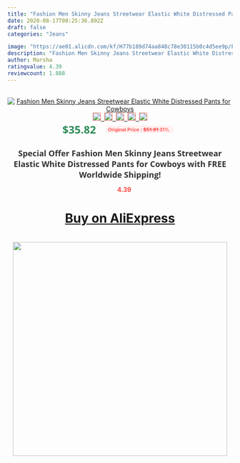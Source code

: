 ```yaml
---
title: "Fashion Men Skinny Jeans Streetwear Elastic White Distressed Pants for Cowboys"
date: 2020-08-17T08:25:36.892Z
draft: false
categories: "Jeans"

image: "https://ae01.alicdn.com/kf/H77b189d74aa848c78e30115b0c4d5ee9p/Fashion-Men-Skinny-Jeans-Streetwear-Elastic-White-Distressed-Pants-for-Cowboys.jpg"
description: "Fashion Men Skinny Jeans Streetwear Elastic White Distressed Pants for Cowboys"
author: Marsha
ratingvalue: 4.39
reviewcount: 1.888
---
```

<br>
<div style="text-align: center;">
<a href="https://s.click.aliexpress.com/e/_9u16Qp" target="_blank" rel="nofollow noopener noreferrer"><img alt="Fashion Men Skinny Jeans Streetwear Elastic White Distressed Pants for Cowboys" class="magnifier-image" src="https://ae01.alicdn.com/kf/H77b189d74aa848c78e30115b0c4d5ee9p/Fashion-Men-Skinny-Jeans-Streetwear-Elastic-White-Distressed-Pants-for-Cowboys.jpg_640x640.jpg">
<br>
<img style="border:1px solid salmon" src="https://ae01.alicdn.com/kf/H77b189d74aa848c78e30115b0c4d5ee9p/Fashion-Men-Skinny-Jeans-Streetwear-Elastic-White-Distressed-Pants-for-Cowboys.jpg_120x120.jpg">&nbsp;&nbsp;<img style="border:1px solid salmon" src="https://ae01.alicdn.com/kf/Hcaa4a326b7c34ee096cadc23a342c88ck/Fashion-Men-Skinny-Jeans-Streetwear-Elastic-White-Distressed-Pants-for-Cowboys.jpg_120x120.jpg">&nbsp;&nbsp;<img style="border:1px solid salmon" src="https://ae01.alicdn.com/kf/Hbd940965a07649108c144fa256d7ffbcz/Fashion-Men-Skinny-Jeans-Streetwear-Elastic-White-Distressed-Pants-for-Cowboys.jpg_120x120.jpg">&nbsp;&nbsp;<img style="border:1px solid salmon" src="https://ae01.alicdn.com/kf/Hc0433cd42db6498da104cdf543214245l/Fashion-Men-Skinny-Jeans-Streetwear-Elastic-White-Distressed-Pants-for-Cowboys.jpg_120x120.jpg">&nbsp;&nbsp;<img style="border:1px solid salmon" src="https://ae01.alicdn.com/kf/H217f462786d04edba9f946065cee864fL/Fashion-Men-Skinny-Jeans-Streetwear-Elastic-White-Distressed-Pants-for-Cowboys.jpg_120x120.jpg"></a></div><br0>
<div style="text-align: center;"><span style="background-color: white; border: 0px; box-sizing: border-box; color: seagreen; display: inline-block; font-family: &quot;open sans&quot; , &quot;arial&quot; , &quot;helvetica&quot; , sans-serif , &quot;heiti&quot;; font-size: 24px; font-stretch: inherit; font-weight: 700; line-height: inherit; margin: 0px 10px 0px 0px; padding: 0px; vertical-align: middle;">$35.82 </span>
<span style="background: rgb(255 , 241 , 241); border-radius: 3px; border: 0px; box-sizing: border-box; color: #ff4747; display: inline-block; font-family: inherit; font-size: 12px; font-stretch: inherit; font-style: inherit; font-variant: inherit; font-weight: 600; line-height: inherit; margin: 0px; padding: 2px 5px; transform: scale(0.9); vertical-align: middle;">Original Price : <b style="text-decoration: line-through;">$51.91 </b> 31%&nbsp;&nbsp;</span></div>
<h1 style="color: #333333; display: inline-block; font-family: &quot;open sans&quot; , &quot;arial&quot; , &quot;helvetica&quot; , sans-serif , &quot;heiti&quot;; font-size: 18px; font-stretch: inherit; font-weight: 700; text-align: center;">Special Offer Fashion Men Skinny Jeans Streetwear Elastic White Distressed Pants for Cowboys with FREE Worldwide Shipping!</h1>
<div style="color: #ff4747; text-align: center;">
<img src="https://4.bp.blogspot.com/-M0ZcTcb-5uY/XleCXlxnR4I/AAAAAAAAAEc/OrjgMkXV1oMQFaCRZj5HQwOCBcu3w1FegCPcBGAYYCw/s1600/star.png" style="height: 15px;">&nbsp;<b>4.39</b></div>
<div class="button_cont" align="center"><a class="buynow_a" href="https://s.click.aliexpress.com/e/_9u16Qp" target="_blank" rel="nofollow noopener noreferrer"><H1>Buy on AliExpress</H1></a></div><br>
<div class="separator" style="clear: both; text-align: center;">
<img src="https://lh3.googleusercontent.com/-pTy5HemUv9M/XlePHvY0dAI/AAAAAAAAAE4/0nX5iRUoIWY8eMW9Dpxeirr157OZliDIgCLcBGAsYHQ/s1600/badge.gif" width="480">
</div>
